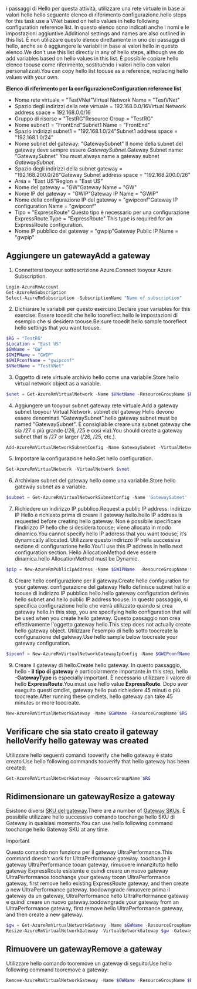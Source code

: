 <span data-ttu-id="bdbd3-101">i passaggi di Hello per questa attività, utilizzare una rete virtuale in base ai valori hello hello seguente elenco di riferimento configurazione.</span><span class="sxs-lookup"><span data-stu-id="bdbd3-101">hello steps for this task use a VNet based on hello values in hello following configuration reference list.</span></span> <span data-ttu-id="bdbd3-102">In questo elenco sono indicati anche i nomi e le impostazioni aggiuntive.</span><span class="sxs-lookup"><span data-stu-id="bdbd3-102">Additional settings and names are also outlined in this list.</span></span> <span data-ttu-id="bdbd3-103">È non utilizzare questo elenco direttamente in uno dei passaggi di hello, anche se è aggiungere le variabili in base ai valori hello in questo elenco.</span><span class="sxs-lookup"><span data-stu-id="bdbd3-103">We don't use this list directly in any of hello steps, although we do add variables based on hello values in this list.</span></span> <span data-ttu-id="bdbd3-104">È possibile copiare hello elenco toouse come riferimento, sostituendo i valori hello con valori personalizzati.</span><span class="sxs-lookup"><span data-stu-id="bdbd3-104">You can copy hello list toouse as a reference, replacing hello values with your own.</span></span>

<span data-ttu-id="bdbd3-105">**Elenco di riferimento per la configurazione**</span><span class="sxs-lookup"><span data-stu-id="bdbd3-105">**Configuration reference list**</span></span>

* <span data-ttu-id="bdbd3-106">Nome rete virtuale = "TestVNet"</span><span class="sxs-lookup"><span data-stu-id="bdbd3-106">Virtual Network Name = "TestVNet"</span></span>
* <span data-ttu-id="bdbd3-107">Spazio degli indirizzi della rete virtuale = 192.168.0.0/16</span><span class="sxs-lookup"><span data-stu-id="bdbd3-107">Virtual Network address space = 192.168.0.0/16</span></span>
* <span data-ttu-id="bdbd3-108">Gruppo di risorse = "TestRG"</span><span class="sxs-lookup"><span data-stu-id="bdbd3-108">Resource Group = "TestRG"</span></span>
* <span data-ttu-id="bdbd3-109">Nome subnet1 = "FrontEnd"</span><span class="sxs-lookup"><span data-stu-id="bdbd3-109">Subnet1 Name = "FrontEnd"</span></span> 
* <span data-ttu-id="bdbd3-110">Spazio indirizzi subnet1 = "192.168.1.0/24"</span><span class="sxs-lookup"><span data-stu-id="bdbd3-110">Subnet1 address space = "192.168.1.0/24"</span></span>
* <span data-ttu-id="bdbd3-111">Nome subnet del gateway: "GatewaySubnet" Il nome della subnet del gateway deve sempre essere *GatewaySubnet*.</span><span class="sxs-lookup"><span data-stu-id="bdbd3-111">Gateway Subnet name: "GatewaySubnet" You must always name a gateway subnet *GatewaySubnet*.</span></span>
* <span data-ttu-id="bdbd3-112">Spazio degli indirizzi della subnet gateway = "192.168.200.0/26"</span><span class="sxs-lookup"><span data-stu-id="bdbd3-112">Gateway Subnet address space = "192.168.200.0/26"</span></span>
* <span data-ttu-id="bdbd3-113">Area = "East US"</span><span class="sxs-lookup"><span data-stu-id="bdbd3-113">Region = "East US"</span></span>
* <span data-ttu-id="bdbd3-114">Nome del gateway = "GW"</span><span class="sxs-lookup"><span data-stu-id="bdbd3-114">Gateway Name = "GW"</span></span>
* <span data-ttu-id="bdbd3-115">Nome IP del gateway = "GWIP"</span><span class="sxs-lookup"><span data-stu-id="bdbd3-115">Gateway IP Name = "GWIP"</span></span>
* <span data-ttu-id="bdbd3-116">Nome della configurazione IP del gateway = "gwipconf"</span><span class="sxs-lookup"><span data-stu-id="bdbd3-116">Gateway IP configuration Name = "gwipconf"</span></span>
* <span data-ttu-id="bdbd3-117">Tipo = "ExpressRoute" Questo tipo è necessario per una configurazione ExpressRoute.</span><span class="sxs-lookup"><span data-stu-id="bdbd3-117">Type = "ExpressRoute" This type is required for an ExpressRoute configuration.</span></span>
* <span data-ttu-id="bdbd3-118">Nome IP pubblico del gateway = "gwpip"</span><span class="sxs-lookup"><span data-stu-id="bdbd3-118">Gateway Public IP Name = "gwpip"</span></span>

## <a name="add-a-gateway"></a><span data-ttu-id="bdbd3-119">Aggiungere un gateway</span><span class="sxs-lookup"><span data-stu-id="bdbd3-119">Add a gateway</span></span>
1. <span data-ttu-id="bdbd3-120">Connettersi tooyour sottoscrizione Azure.</span><span class="sxs-lookup"><span data-stu-id="bdbd3-120">Connect tooyour Azure Subscription.</span></span>

  ```powershell 
  Login-AzureRmAccount
  Get-AzureRmSubscription 
  Select-AzureRmSubscription -SubscriptionName "Name of subscription"
  ```
2. <span data-ttu-id="bdbd3-121">Dichiarare le variabili per questo esercizio.</span><span class="sxs-lookup"><span data-stu-id="bdbd3-121">Declare your variables for this exercise.</span></span> <span data-ttu-id="bdbd3-122">Essere tooedit che hello tooreflect hello le impostazioni di esempio che si desidera toouse.</span><span class="sxs-lookup"><span data-stu-id="bdbd3-122">Be sure tooedit hello sample tooreflect hello settings that you want toouse.</span></span>

  ```powershell 
  $RG = "TestRG"
  $Location = "East US"
  $GWName = "GW"
  $GWIPName = "GWIP"
  $GWIPconfName = "gwipconf"
  $VNetName = "TestVNet"
  ```
3. <span data-ttu-id="bdbd3-123">Oggetto di rete virtuale archivio hello come una variabile.</span><span class="sxs-lookup"><span data-stu-id="bdbd3-123">Store hello virtual network object as a variable.</span></span>

  ```powershell
  $vnet = Get-AzureRmVirtualNetwork -Name $VNetName -ResourceGroupName $RG
  ```
4. <span data-ttu-id="bdbd3-124">Aggiungere un tooyour subnet gateway rete virtuale.</span><span class="sxs-lookup"><span data-stu-id="bdbd3-124">Add a gateway subnet tooyour Virtual Network.</span></span> <span data-ttu-id="bdbd3-125">subnet del gateway Hello devono essere denominati "GatewaySubnet".</span><span class="sxs-lookup"><span data-stu-id="bdbd3-125">hello gateway subnet must be named "GatewaySubnet".</span></span> <span data-ttu-id="bdbd3-126">È consigliabile creare una subnet gateway che sia /27 o più grande (/26, /25 e così via).</span><span class="sxs-lookup"><span data-stu-id="bdbd3-126">You should create a gateway subnet that is /27 or larger (/26, /25, etc.).</span></span>

  ```powershell
  Add-AzureRmVirtualNetworkSubnetConfig -Name GatewaySubnet -VirtualNetwork $vnet -AddressPrefix 192.168.200.0/26
  ```
5. <span data-ttu-id="bdbd3-127">Impostare la configurazione hello.</span><span class="sxs-lookup"><span data-stu-id="bdbd3-127">Set hello configuration.</span></span>

  ```powershell
  Set-AzureRmVirtualNetwork -VirtualNetwork $vnet
  ```
6. <span data-ttu-id="bdbd3-128">Archiviare subnet del gateway hello come una variabile.</span><span class="sxs-lookup"><span data-stu-id="bdbd3-128">Store hello gateway subnet as a variable.</span></span>

  ```powershell
  $subnet = Get-AzureRmVirtualNetworkSubnetConfig -Name 'GatewaySubnet' -VirtualNetwork $vnet
  ```
7. <span data-ttu-id="bdbd3-129">Richiedere un indirizzo IP pubblico.</span><span class="sxs-lookup"><span data-stu-id="bdbd3-129">Request a public IP address.</span></span> <span data-ttu-id="bdbd3-130">indirizzo IP Hello è richiesto prima di creare il gateway hello.</span><span class="sxs-lookup"><span data-stu-id="bdbd3-130">hello IP address is requested before creating hello gateway.</span></span> <span data-ttu-id="bdbd3-131">Non è possibile specificare l'indirizzo IP hello che si desidera toouse; viene allocata in modo dinamico.</span><span class="sxs-lookup"><span data-stu-id="bdbd3-131">You cannot specify hello IP address that you want toouse; it’s dynamically allocated.</span></span> <span data-ttu-id="bdbd3-132">Utilizzare questo indirizzo IP nella successiva sezione di configurazione hello.</span><span class="sxs-lookup"><span data-stu-id="bdbd3-132">You'll use this IP address in hello next configuration section.</span></span> <span data-ttu-id="bdbd3-133">Hello AllocationMethod deve essere dinamica.</span><span class="sxs-lookup"><span data-stu-id="bdbd3-133">hello AllocationMethod must be Dynamic.</span></span>

  ```powershell
  $pip = New-AzureRmPublicIpAddress -Name $GWIPName  -ResourceGroupName $RG -Location $Location -AllocationMethod Dynamic
  ```
8. <span data-ttu-id="bdbd3-134">Creare hello configurazione per il gateway.</span><span class="sxs-lookup"><span data-stu-id="bdbd3-134">Create hello configuration for your gateway.</span></span> <span data-ttu-id="bdbd3-135">configurazione del gateway Hello definisce subnet hello e toouse di indirizzo IP pubblico hello.</span><span class="sxs-lookup"><span data-stu-id="bdbd3-135">hello gateway configuration defines hello subnet and hello public IP address toouse.</span></span> <span data-ttu-id="bdbd3-136">In questo passaggio, si specifica configurazione hello che verrà utilizzato quando si crea gateway hello.</span><span class="sxs-lookup"><span data-stu-id="bdbd3-136">In this step, you are specifying hello configuration that will be used when you create hello gateway.</span></span> <span data-ttu-id="bdbd3-137">Questo passaggio non crea effettivamente l'oggetto gateway hello.</span><span class="sxs-lookup"><span data-stu-id="bdbd3-137">This step does not actually create hello gateway object.</span></span> <span data-ttu-id="bdbd3-138">Utilizzare l'esempio di hello sotto toocreate la configurazione del gateway.</span><span class="sxs-lookup"><span data-stu-id="bdbd3-138">Use hello sample below toocreate your gateway configuration.</span></span>

  ```powershell
  $ipconf = New-AzureRmVirtualNetworkGatewayIpConfig -Name $GWIPconfName -Subnet $subnet -PublicIpAddress $pip
  ```
9. <span data-ttu-id="bdbd3-139">Creare il gateway di hello.</span><span class="sxs-lookup"><span data-stu-id="bdbd3-139">Create hello gateway.</span></span> <span data-ttu-id="bdbd3-140">In questo passaggio, hello **- il tipo di gateway** è particolarmente importante.</span><span class="sxs-lookup"><span data-stu-id="bdbd3-140">In this step, hello **-GatewayType** is especially important.</span></span> <span data-ttu-id="bdbd3-141">È necessario utilizzare il valore di hello **ExpressRoute**.</span><span class="sxs-lookup"><span data-stu-id="bdbd3-141">You must use hello value **ExpressRoute**.</span></span> <span data-ttu-id="bdbd3-142">Dopo aver eseguito questi cmdlet, gateway hello può richiedere 45 minuti o più toocreate.</span><span class="sxs-lookup"><span data-stu-id="bdbd3-142">After running these cmdlets, hello gateway can take 45 minutes or more toocreate.</span></span>

  ```powershell
  New-AzureRmVirtualNetworkGateway -Name $GWName -ResourceGroupName $RG -Location $Location -IpConfigurations $ipconf -GatewayType Expressroute -GatewaySku Standard
  ```

## <a name="verify-hello-gateway-was-created"></a><span data-ttu-id="bdbd3-143">Verificare che sia stato creato il gateway hello</span><span class="sxs-lookup"><span data-stu-id="bdbd3-143">Verify hello gateway was created</span></span>
<span data-ttu-id="bdbd3-144">Utilizzare hello seguenti comandi tooverify che hello gateway è stato creato:</span><span class="sxs-lookup"><span data-stu-id="bdbd3-144">Use hello following commands tooverify that hello gateway has been created:</span></span>

```powershell
Get-AzureRmVirtualNetworkGateway -ResourceGroupName $RG
```

## <a name="resize-a-gateway"></a><span data-ttu-id="bdbd3-145">Ridimensionare un gateway</span><span class="sxs-lookup"><span data-stu-id="bdbd3-145">Resize a gateway</span></span>
<span data-ttu-id="bdbd3-146">Esistono diversi [SKU del gateway](../articles/expressroute/expressroute-about-virtual-network-gateways.md).</span><span class="sxs-lookup"><span data-stu-id="bdbd3-146">There are a number of [Gateway SKUs](../articles/expressroute/expressroute-about-virtual-network-gateways.md).</span></span> <span data-ttu-id="bdbd3-147">È possibile utilizzare hello successivo comando toochange hello SKU di Gateway in qualsiasi momento.</span><span class="sxs-lookup"><span data-stu-id="bdbd3-147">You can use hello following command toochange hello Gateway SKU at any time.</span></span>

> [!IMPORTANT]
> <span data-ttu-id="bdbd3-148">Questo comando non funziona per il gateway UltraPerformance.</span><span class="sxs-lookup"><span data-stu-id="bdbd3-148">This command doesn't work for UltraPerformance gateway.</span></span> <span data-ttu-id="bdbd3-149">toochange il gateway UltraPerformance tooan gateway, rimuovere innanzitutto hello gateway ExpressRoute esistente e quindi creare un nuovo gateway UltraPerformance.</span><span class="sxs-lookup"><span data-stu-id="bdbd3-149">toochange your gateway tooan UltraPerformance gateway, first remove hello existing ExpressRoute gateway, and then create a new UltraPerformance gateway.</span></span> <span data-ttu-id="bdbd3-150">toodowngrade rimuovere prima il gateway da un gateway, UltraPerformance hello UltraPerformance gateway e quindi creare un nuovo gateway.</span><span class="sxs-lookup"><span data-stu-id="bdbd3-150">toodowngrade your gateway from an UltraPerformance gateway, first remove hello UltraPerformance gateway, and then create a new gateway.</span></span>
> 
> 

```powershell
$gw = Get-AzureRmVirtualNetworkGateway -Name $GWName -ResourceGroupName $RG
Resize-AzureRmVirtualNetworkGateway -VirtualNetworkGateway $gw -GatewaySku HighPerformance
```

## <a name="remove-a-gateway"></a><span data-ttu-id="bdbd3-151">Rimuovere un gateway</span><span class="sxs-lookup"><span data-stu-id="bdbd3-151">Remove a gateway</span></span>
<span data-ttu-id="bdbd3-152">Utilizzare hello comando tooremove un gateway di seguito:</span><span class="sxs-lookup"><span data-stu-id="bdbd3-152">Use hello following command tooremove a gateway:</span></span>

```powershell
Remove-AzureRmVirtualNetworkGateway -Name $GWName -ResourceGroupName $RG
```